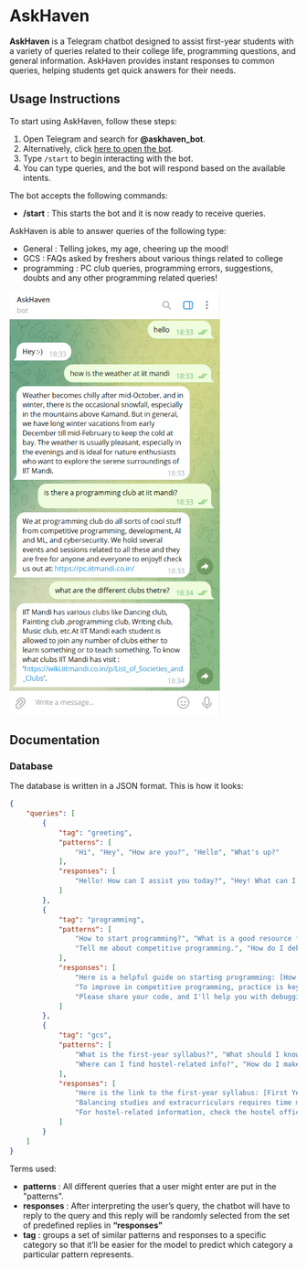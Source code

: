 # AskHaven
**AskHaven** is a Telegram chatbot designed to assist first-year students with a variety of queries related to their college life, programming questions, and general information. AskHaven provides instant responses to common queries, helping students get quick answers for their needs.

## Usage Instructions

To start using AskHaven, follow these steps:

1. Open Telegram and search for **@askhaven_bot**.
2. Alternatively, click [here to open the bot](https://t.me/askhaven_bot).
3. Type `/start` to begin interacting with the bot.
4. You can type queries, and the bot will respond based on the available intents.

The bot accepts the following commands:

- **/start** : This starts the bot and it is now ready to receive queries.


AskHaven is able to answer queries of the following type:

- General : Telling jokes, my age, cheering up the mood!
- GCS : FAQs asked by freshers about various things related to college
- programming : PC club queries, programming errors, suggestions, doubts and any other programming related queries!



<img src="screenshot.png" alt="chat" style="zoom:75%;" />



## Documentation

### Database

The database is written in a JSON format.  This is how it looks:


```json
{
	"queries": [
		{
			"tag": "greeting",
			"patterns": [
				"Hi", "Hey", "How are you?", "Hello", "What's up?"
			],
			"responses": [
				"Hello! How can I assist you today?", "Hey! What can I do for you?", "Hi there! Feel free to ask me anything."
			]
		},
		{
			"tag": "programming",
			"patterns": [
				"How to start programming?", "What is a good resource for learning programming?", "I have an error in my code. Can you help?",
				"Tell me about competitive programming.", "How do I debug my code?"
			],
			"responses": [
				"Here is a helpful guide on starting programming: [How to Start Programming](https://www.geeksforgeeks.org/how-to-start-learning-programming/).",
				"To improve in competitive programming, practice is key! Try solving problems on websites like Codeforces, LeetCode, and HackerRank.",
				"Please share your code, and I'll help you with debugging."
			]
		},
		{
			"tag": "gcs",
			"patterns": [
				"What is the first-year syllabus?", "What should I know before starting my first year?", "How do I balance studies and extracurriculars?",
				"Where can I find hostel-related info?", "How do I make friends in college?"
			],
			"responses": [
				"Here is the link to the first-year syllabus: [First Year Syllabus](https://www.college.com/first-year-syllabus).",
				"Balancing studies and extracurriculars requires time management. Try organizing your schedule to make room for both!",
				"For hostel-related information, check the hostel office or visit the official portal here: [Hostel Info](https://www.college.com/hostel-info)."
			]
		}
	]
}
```

Terms used:

- **patterns** : All different queries that a user might enter are put in the "patterns".
- **responses** : After interpreting the user’s query, the chatbot will have to reply to the query and this reply will be randomly selected from the set of predefined replies in **“responses”**
- **tag** : groups a set of similar patterns and responses to a specific category so that it’ll be easier for the model to predict which category a particular pattern represents.

